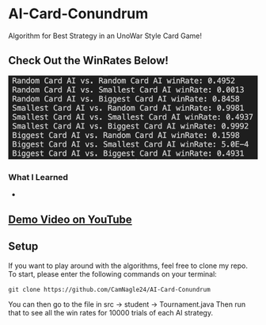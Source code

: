 # AI-Card-Conundrum
Algorithm for Best Strategy in an UnoWar Style Card Game!

## Check Out the WinRates Below!

<img src="Code/assets/WinRate.png" width="600">

### What I Learned
- 

## <a href="https://youtu.be/MvkVEJQBbEE?si=MKLAcNZ8uNQCImKI"> Demo Video on YouTube </a>

## Setup

If you want to play around with the algorithms, feel free to clone my repo. To start, please enter the following commands on your terminal:

```
git clone https://github.com/CamNagle24/AI-Card-Conundrum
```

You can then go to the file in src -> student -> Tournament.java 
Then run that to see all the win rates for 10000 trials of each AI strategy.
